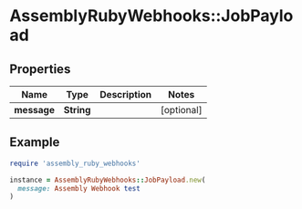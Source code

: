 # AssemblyRubyWebhooks::JobPayload

## Properties

| Name | Type | Description | Notes |
| ---- | ---- | ----------- | ----- |
| **message** | **String** |  | [optional] |

## Example

```ruby
require 'assembly_ruby_webhooks'

instance = AssemblyRubyWebhooks::JobPayload.new(
  message: Assembly Webhook test
)
```

